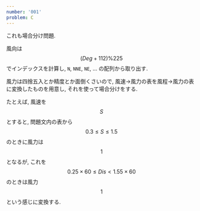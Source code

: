 ```yaml
---
number: '001'
problem: C
---
```

これも場合分け問題.

風向は $$ (Deg + 112) \% 225 $$ でインデックスを計算し, `N`, `NNE`, `NE`, ... の配列から取り出す.

風力は四捨五入とか精度とか面倒くさいので, 風速→風力の表を風程→風力の表に変換したものを用意し, それを使って場合分けをする.

たとえば, 風速を $$ S $$ とすると, 問題文内の表から $$ 0.3 \leq S \leq 1.5 $$ のときに風力は $$ 1 $$ となるが, これを $$ 0.25 \times 60 \leq Dis \lt 1.55 \times 60 $$ のときは風力 $$ 1 $$ という感じに変換する.
